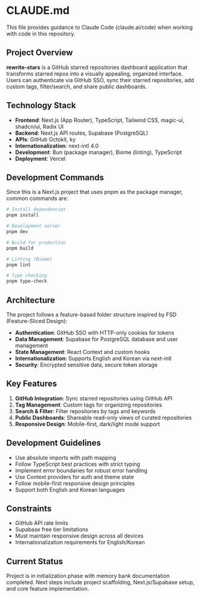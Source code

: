 # CLAUDE.md

This file provides guidance to Claude Code (claude.ai/code) when working with code in this repository.

## Project Overview

**rewrite-stars** is a GitHub starred repositories dashboard application that transforms starred repos into a visually appealing, organized interface. Users can authenticate via GitHub SSO, sync their starred repositories, add custom tags, filter/search, and share public dashboards.

## Technology Stack

- **Frontend**: Next.js (App Router), TypeScript, Tailwind CSS, magic-ui, shadcn/ui, Radix UI
- **Backend**: Next.js API routes, Supabase (PostgreSQL) 
- **APIs**: GitHub Octokit, ky
- **Internationalization**: next-intl 4.0
- **Development**: Bun (package manager), Biome (linting), TypeScript
- **Deployment**: Vercel

## Development Commands

Since this is a Next.js project that uses pnpm as the package manager, common commands are:

```bash
# Install dependencies
pnpm install

# Development server
pnpm dev

# Build for production
pnpm build

# Linting (Biome)
pnpm lint

# Type checking
pnpm type-check
```

## Architecture

The project follows a feature-based folder structure inspired by FSD (Feature-Sliced Design):

- **Authentication**: GitHub SSO with HTTP-only cookies for tokens
- **Data Management**: Supabase for PostgreSQL database and user management
- **State Management**: React Context and custom hooks
- **Internationalization**: Supports English and Korean via next-intl
- **Security**: Encrypted sensitive data, secure token storage

## Key Features

1. **GitHub Integration**: Sync starred repositories using GitHub API
2. **Tag Management**: Custom tags for organizing repositories
3. **Search & Filter**: Filter repositories by tags and keywords
4. **Public Dashboards**: Shareable read-only views of curated repositories
5. **Responsive Design**: Mobile-first, dark/light mode support

## Development Guidelines

- Use absolute imports with path mapping
- Follow TypeScript best practices with strict typing
- Implement error boundaries for robust error handling
- Use Context providers for auth and theme state
- Follow mobile-first responsive design principles
- Support both English and Korean languages

## Constraints

- GitHub API rate limits
- Supabase free tier limitations
- Must maintain responsive design across all devices
- Internationalization requirements for English/Korean

## Current Status

Project is in initialization phase with memory bank documentation completed. Next steps include project scaffolding, Next.js/Supabase setup, and core feature implementation.